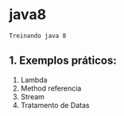 # java8


```sh
Treinando java 8

```

## 1. Exemplos práticos:

1. Lambda
2. Method referencia
3. Stream
4. Tratamento de Datas


```
